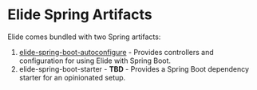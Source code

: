 # Elide Spring Artifacts

Elide comes bundled with two Spring artifacts:

 1. [elide-spring-boot-autoconfigure](https://github.com/yahoo/elide/blob/master/elide-spring/elide-spring-boot-autoconfigure/README.md) - Provides controllers and configuration for using Elide with Spring Boot.
 2. elide-spring-boot-starter - **TBD** - Provides a Spring Boot dependency starter for an opinionated setup.
